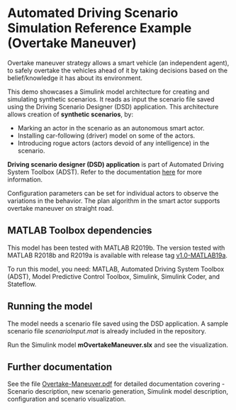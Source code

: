 # Automated Driving Scenario Simulation Reference Example (Overtake Maneuver)
Overtake maneuver strategy allows a smart vehicle (an independent agent), to safely overtake the vehicles ahead of it by taking decisions based on the belief/knowledge it has about its environment.

This demo showcases a Simulink model architecture for creating and simulating synthetic scenarios. It reads as input the scenario file saved using the Driving Scenario Designer (DSD) application. This architecture allows creation of **synthetic scenarios**, by:
  * Marking an actor in the scenario as an autonomous smart actor.
  * Installing car-following (driver) model on some of the actors.
  * Introducing rogue actors (actors devoid of any intelligence) in the scenario.

**Driving scenario designer (DSD) application** is part of Automated Driving System Toolbox (ADST). Refer to the documentation [here](https://www.mathworks.com/help/driving/ref/drivingscenariodesigner-app.html) for more information.

Configuration parameters can be set for individual actors to observe the variations in the behavior. The plan algorithm in the smart actor supports overtake maneuver on straight road.

## MATLAB Toolbox dependencies
This model has been tested with MATLAB R2019b. The version tested with MATLAB R2018b and R2019a is available with release tag [v1.0-MATLAB19a](https://github.com/mathworks/adScenarioSimRefEx/tree/v1.0-MATLAB19a).

To run this model, you need: MATLAB, Automated Driving System Toolbox (ADST), Model Predictive Control Toolbox, Simulink, Simulink Coder, and Stateflow.

## Running the model
The model needs a scenario file saved using the DSD application. A sample scenario file *scenarioInput.mat* is already included in the repository. 

Run the Simulink model **mOvertakeManeuver.slx** and see the visualization.

## Further documentation
See the file [Overtake-Maneuver.pdf](https://github.com/mathworks/adScenarioSimRefEx/blob/master/Overtake-Maneuver.pdf) for detailed documentation covering - Scenario description, new scenario generation, Simulink model description, configuration and scenario visualization.
